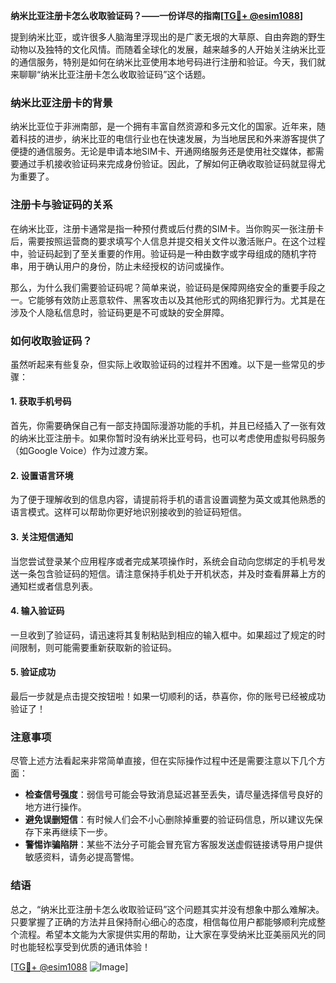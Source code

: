 **纳米比亚注册卡怎么收取验证码？——一份详尽的指南[[TG💪+ @esim1088](https://t.me/s/esim1088)]**

提到纳米比亚，或许很多人脑海里浮现出的是广袤无垠的大草原、自由奔跑的野生动物以及独特的文化风情。而随着全球化的发展，越来越多的人开始关注纳米比亚的通信服务，特别是如何在纳米比亚使用本地号码进行注册和验证。今天，我们就来聊聊“纳米比亚注册卡怎么收取验证码”这个话题。

### 纳米比亚注册卡的背景

纳米比亚位于非洲南部，是一个拥有丰富自然资源和多元文化的国家。近年来，随着科技的进步，纳米比亚的电信行业也在快速发展，为当地居民和外来游客提供了便捷的通信服务。无论是申请本地SIM卡、开通网络服务还是使用社交媒体，都需要通过手机接收验证码来完成身份验证。因此，了解如何正确收取验证码就显得尤为重要了。

### 注册卡与验证码的关系

在纳米比亚，注册卡通常是指一种预付费或后付费的SIM卡。当你购买一张注册卡后，需要按照运营商的要求填写个人信息并提交相关文件以激活账户。在这个过程中，验证码起到了至关重要的作用。验证码是一种由数字或字母组成的随机字符串，用于确认用户的身份，防止未经授权的访问或操作。

那么，为什么我们需要验证码呢？简单来说，验证码是保障网络安全的重要手段之一。它能够有效防止恶意软件、黑客攻击以及其他形式的网络犯罪行为。尤其是在涉及个人隐私信息时，验证码更是不可或缺的安全屏障。

### 如何收取验证码？

虽然听起来有些复杂，但实际上收取验证码的过程并不困难。以下是一些常见的步骤：

#### 1. 获取手机号码
首先，你需要确保自己有一部支持国际漫游功能的手机，并且已经插入了一张有效的纳米比亚注册卡。如果你暂时没有纳米比亚号码，也可以考虑使用虚拟号码服务（如Google Voice）作为过渡方案。

#### 2. 设置语言环境
为了便于理解收到的信息内容，请提前将手机的语言设置调整为英文或其他熟悉的语言模式。这样可以帮助你更好地识别接收到的验证码短信。

#### 3. 关注短信通知
当您尝试登录某个应用程序或者完成某项操作时，系统会自动向您绑定的手机号发送一条包含验证码的短信。请注意保持手机处于开机状态，并及时查看屏幕上方的通知栏或者信息列表。

#### 4. 输入验证码
一旦收到了验证码，请迅速将其复制粘贴到相应的输入框中。如果超过了规定的时间限制，则可能需要重新获取新的验证码。

#### 5. 验证成功
最后一步就是点击提交按钮啦！如果一切顺利的话，恭喜你，你的账号已经被成功验证了！

### 注意事项

尽管上述方法看起来非常简单直接，但在实际操作过程中还是需要注意以下几个方面：

- **检查信号强度**：弱信号可能会导致消息延迟甚至丢失，请尽量选择信号良好的地方进行操作。
- **避免误删短信**：有时候人们会不小心删除掉重要的验证码信息，所以建议先保存下来再继续下一步。
- **警惕诈骗陷阱**：某些不法分子可能会冒充官方客服发送虚假链接诱导用户提供敏感资料，请务必提高警惕。

### 结语

总之，“纳米比亚注册卡怎么收取验证码”这个问题其实并没有想象中那么难解决。只要掌握了正确的方法并且保持耐心细心的态度，相信每位用户都能够顺利完成整个流程。希望本文能为大家提供实用的帮助，让大家在享受纳米比亚美丽风光的同时也能轻松享受到优质的通讯体验！

[[TG💪+ @esim1088](https://t.me/s/esim1088) ![Image](https://i.postimg.cc/4NQfJmqS/Snipaste-2025-05-13-00-14-12.png)]